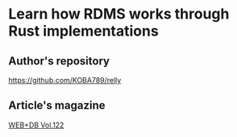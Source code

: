 # Learn how RDMS works through Rust implementations

## Author's repository
https://github.com/KOBA789/relly

## Article's magazine
[WEB+DB Vol.122](https://gihyo.jp/magazine/wdpress/archive/2021/vol122)
